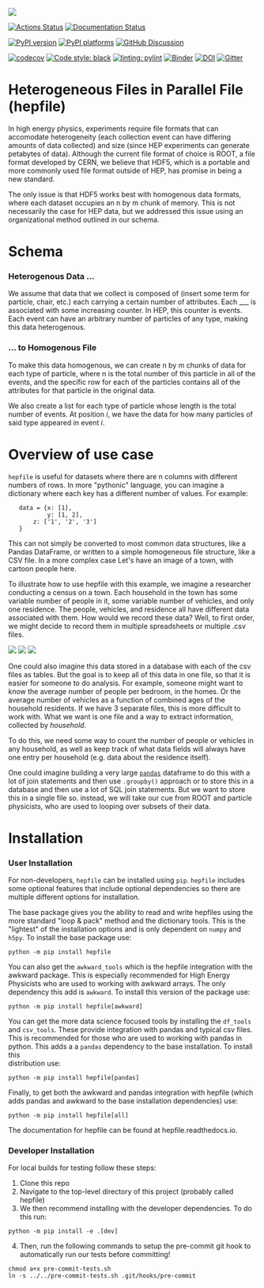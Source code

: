 <!-- begin-logo -->
![](docs/images/hepfile-logo-small.png)
<!-- end-logo -->

[![Actions Status][actions-badge]][actions-link]
[![Documentation Status][rtd-badge]][rtd-link]
<!-- [![PyPI version][pypi-version]][pypi-link] -->
[![PyPI version](https://badge.fury.io/py/hepfile.svg)][pypi-link]
[![PyPI platforms][pypi-platforms]][pypi-link]
[![GitHub Discussion][github-discussions-badge]][github-discussions-link]

[![codecov](https://codecov.io/gh/mattbellis/hepfile/branch/main/graph/badge.svg?token=4OADJIUAPU)](https://codecov.io/gh/mattbellis/hepfile)
[![Code style: black][black-badge]][black-link]
[![linting: pylint](https://img.shields.io/badge/linting-pylint-yellowgreen)](https://github.com/pylint-dev/pylint)
[![Binder](https://mybinder.org/badge_logo.svg)](https://mybinder.org/v2/gh/mattbellis/hepfile/HEAD?urlpath=lab/tree/docs/examples/example_nb)
[![DOI](https://zenodo.org/badge/378834559.svg)](https://zenodo.org/badge/latestdoi/378834559)
[![Gitter][gitter-badge]][gitter-link]

[actions-badge]:            https://github.com/mattbellis/hepfile/workflows/CI/badge.svg
[actions-link]:             https://github.com/mattbellis/hepfile/actions
[black-badge]:              https://img.shields.io/badge/code%20style-black-000000.svg
[black-link]:               https://github.com/psf/black
[conda-badge]:              https://img.shields.io/conda/vn/conda-forge/hepfile
[conda-link]:               https://github.com/conda-forge/hepfile-feedstock
[github-discussions-badge]: https://img.shields.io/static/v1?label=Discussions&message=Ask&color=blue&logo=github
[github-discussions-link]:  https://github.com/mattbellis/hepfile/discussions
[gitter-badge]:             https://badges.gitter.im/https://github.com/mattbellis/hepfile/community.svg
[gitter-link]:              https://gitter.im/https://github.com/mattbellis/hepfile/community?utm_source=badge&utm_medium=badge&utm_campaign=pr-badge
[pypi-link]:                https://pypi.org/project/hepfile/
[pypi-platforms]:           https://img.shields.io/pypi/pyversions/hepfile
[pypi-version]:             https://badge.fury.io/py/hepfile.svg
[rtd-badge]:                https://readthedocs.org/projects/hepfile/badge/?version=latest
[rtd-link]:                 https://hepfile.readthedocs.io/en/latest/?badge=latest
[sk-badge]:                 https://scikit-hep.org/assets/images/Scikit--HEP-Project-blue.svg

# Heterogeneous Files in Parallel File (hepfile)

In high energy physics, experiments require file formats that can accomodate 
heterogeneity (each collection event can have differing amounts of data collected)
and size (since HEP experiments can generate petabytes of data). Although the current
file format of choice is ROOT, a file format developed by CERN, we believe that
HDF5, which is a portable and more commonly used file format outside of HEP,
has promise in being a new standard. 

The only issue is that HDF5 works best with homogenous data formats, where each
dataset occupies an n by m chunk of memory. This is not necessarily the case
for HEP data, but we addressed this issue using an organizational method outlined
in our schema.

# Schema

### Heterogenous Data ... 

We assume that data that we collect is composed of (insert some term for particle, 
chair, etc.) each carrying a certain number of attributes. Each ___ is associated 
with some increasing counter. In HEP, this counter is events. Each event can
have an arbitrary number of particles of any type, making this data heterogenous. 

### ... to Homogenous File 

To make this data homogenous, we can create n by m chunks of data for each type 
of particle, where n is the total number of this particle in all of the events, 
and the specific row for each of the particles contains all of the attributes 
for that particle in the original data.

We also create a list for each type of particle whose length is the total number
of events. At position *i*, we have the data for how many particles of said type
appeared in event *i*. 

# Overview of use case

`hepfile` is useful for datasets where there are n columns with different numbers
of rows. In more "pythonic" language, you can imagine a dictionary where each key
has a different number of values. For example:
```
   data = {x: [1],
           y: [1, 2],
	   z: ['1', '2', '3']
   }
```
This can not simply be converted to most common data structures, like a Pandas DataFrame,
or written to a simple homogeneous file structure, like a CSV file. In a more complex case
Let's have an image of a town, with cartoon people here. 

To illustrate how to use hepfile with this example, we imagine a researcher conducting 
a census on a town. Each household in the town has some variable number of people
in it, some variable number of vehicles, and only one residence. The people, vehicles,
and residence all have different data associated with them. How would we record 
these data? Well, to first order, we might decide to record them in multiple spreadsheets or 
multiple .csv files. 

![](docs/images/household_example_spreadsheet_00_smaller.png)
![](docs/images/household_example_spreadsheet_01_smaller.png)
![](docs/images/household_example_spreadsheet_02_smaller.png)

One could also imagine this data stored in a database with each of the csv files as tables.
But the goal is to keep all of this data in one file, so that it is easier for someone to
do analysis. For example, someone might want to know the average number of people per bedroom,
in the homes. Or the average number of vehicles as a function of combined ages of the household
residents. If we have 3 separate files, this is more difficult to work with. What we want is one
file and a way to extract information, collected by *household*.

To do this, we need some way to count the number of people or vehicles in any household,
as well as keep track of what data fields will always have one entry per household (e.g. data
about the residence itself).

One could imagine building a very large [`pandas`](https://pandas.pydata.org/]) dataframe to do this
with a lot of join statements and then use `.groupby()` approach or to store this in a database and
then use a lot of SQL join statements. But we want to store this in a single file so. instead, we will
take our cue from ROOT and particle physicists, who are used to looping over subsets of their data.

# Installation
### User Installation
For non-developers, `hepfile` can be installed using `pip`.
`hepfile` includes some optional features that include optional dependencies so there are multiple
different options for installation.

The base package gives you the ability to read and write hepfiles using the more standard "loop & pack"
method and the dictionary tools. This is the "lightest" of the installation options and  is only dependent
on `numpy` and `h5py`. To install the base package use:
```
python -m pip install hepfile
```

You can also get the `awkward_tools` which is the hepfile integration with the awkward package. This is
especially recommended for High Energy Physicists who are used to working with awkward arrays. The only
dependency this add is `awkward`. To install this version of the package use:
```
python -m pip install hepfile[awkward]
```

You can get the more data science focused tools by installing the `df_tools` and `csv_tools`. These provide
integration with pandas and typical csv files. This is recommended for those who are used to working
with pandas in python. This adds a a `pandas` dependency to the base installation. To install this \
distribution use:
```
python -m pip install hepfile[pandas]
```

Finally, to get both the awkward and pandas integration with hepfile (which adds pandas and awkward
to the base installation dependencies) use:
```
python -m pip install hepfile[all]
```

The documentation for hepfile can be found at hepfile.readthedocs.io.

### Developer Installation
For local builds for testing follow these steps:
1. Clone this repo
2. Navigate to the top-level directory of this project (probably called hepfile)
3. We then recommend installing with the developer dependencies. To do this run:
```
python -m pip install -e .[dev]
```
4. Then, run the following commands to setup the pre-commit git hook
to automatically run our tests before committing!
```
chmod a+x pre-commit-tests.sh
ln -s ../../pre-commit-tests.sh .git/hooks/pre-commit
```
